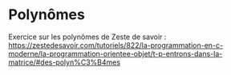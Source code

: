 # Polynômes

Exercice sur les polynômes de Zeste de savoir : https://zestedesavoir.com/tutoriels/822/la-programmation-en-c-moderne/la-programmation-orientee-objet/t-p-entrons-dans-la-matrice/#des-polyn%C3%B4mes